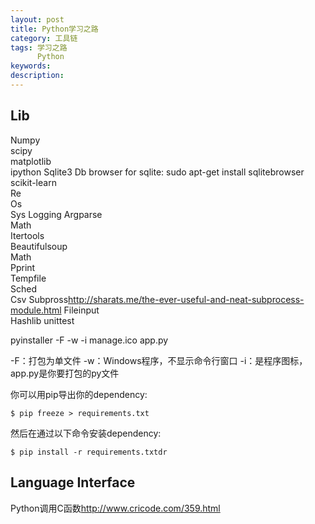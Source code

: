 ```yaml
---
layout: post
title: Python学习之路
category: 工具链
tags: 学习之路
      Python
keywords: 
description: 
---
```



## Lib
Numpy	
scipy	
matplotlib	
ipython	
Sqlite3	
	Db browser for sqlite:
	sudo apt-get install sqlitebrowser
scikit-learn	
Re	
Os	
Sys	
Logging	
Argparse	
Math	
Itertools	
Beautifulsoup	
Math	
Pprint	
Tempfile	
Sched	
Csv	
Subpross<http://sharats.me/the-ever-useful-and-neat-subprocess-module.html>
Fileinput	
Hashlib	
unittest	




pyinstaller -F -w -i manage.ico app.py

-F：打包为单文件
-w：Windows程序，不显示命令行窗口
-i：是程序图标，app.py是你要打包的py文件

你可以用pip导出你的dependency:

    $ pip freeze > requirements.txt

然后在通过以下命令安装dependency:

    $ pip install -r requirements.txtdr



## Language Interface
Python调用C函数<http://www.cricode.com/359.html> 

